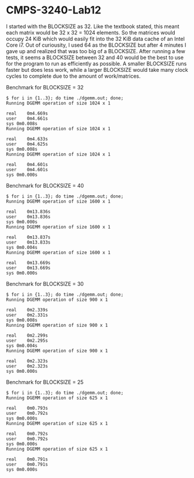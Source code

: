 # CMPS-3240-Lab12

I started with the BLOCKSIZE as 32. Like the textbook stated, this meant each matrix would be 32 x 32 = 1024 elements. So the matrices would occupy 24 KiB
which would easily fit into the 32 KiB data cache of an Intel Core i7. Out of curiousity, I used 64 as the BLOCKSIZE but after 4 minutes I gave up and
realized that was too big of a BLOCKSIZE. After running a few tests, it seems a BLOCKSIZE between 32 and 40 would be the best to use for the program to run
as efficiently as possible. A smaller BLOCKSIZE runs faster but does less work, while a larger BLOCKSIZE would take many clock cycles to complete due to the 
amount of work/matrices. 

Benchmark for BLOCKSIZE = 32
```shell
$ for i in {1..3}; do time ./dgemm.out; done;
Running DGEMM operation of size 1024 x 1

real	0m4.669s
user	0m4.661s
sys	0m0.008s
Running DGEMM operation of size 1024 x 1

real	0m4.633s
user	0m4.625s
sys	0m0.008s
Running DGEMM operation of size 1024 x 1

real	0m4.601s
user	0m4.601s
sys	0m0.000s
```

Benchmark for BLOCKSIZE = 40
```shell
$ for i in {1..3}; do time ./dgemm.out; done;
Running DGEMM operation of size 1600 x 1

real	0m13.836s
user	0m13.836s
sys	0m0.000s
Running DGEMM operation of size 1600 x 1

real	0m13.837s
user	0m13.833s
sys	0m0.004s
Running DGEMM operation of size 1600 x 1

real	0m13.669s
user	0m13.669s
sys	0m0.000s
```

Benchmark for BLOCKSIZE = 30
```shell
$ for i in {1..3}; do time ./dgemm.out; done;
Running DGEMM operation of size 900 x 1

real	0m2.339s
user	0m2.331s
sys	0m0.008s
Running DGEMM operation of size 900 x 1

real	0m2.299s
user	0m2.295s
sys	0m0.004s
Running DGEMM operation of size 900 x 1

real	0m2.323s
user	0m2.323s
sys	0m0.000s
```

Benchmark for BLOCKSIZE = 25
```shell
$ for i in {1..3}; do time ./dgemm.out; done;
Running DGEMM operation of size 625 x 1

real	0m0.793s
user	0m0.792s
sys	0m0.000s
Running DGEMM operation of size 625 x 1

real	0m0.792s
user	0m0.792s
sys	0m0.000s
Running DGEMM operation of size 625 x 1

real	0m0.791s
user	0m0.791s
sys	0m0.000s
```
